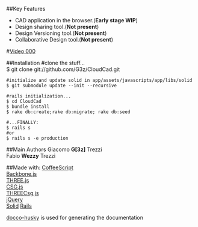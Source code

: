 ##Key Features
- CAD application in the browser.(**Early stage WIP**)  
- Design sharing tool.(**Not present**)  
- Design Versioning tool.(**Not present**)  
- Collaborative Design tool.(**Not present**)  

#[Video 000](http://www.youtube.com/watch?v=1vnIxy5GMro)

##Installation
	#clone the stuff...  
    $ git clone git://github.com/G3z/CloudCad.git  
    
    #initialize and update solid in app/assets/javascripts/app/libs/solid  
    $ git submodule update --init --recursive 
    
    #rails initialization...  
    $ cd CloudCad  
    $ bundle install  
    $ rake db:create;rake db:migrate; rake db:seed  
	
    #...FINALLY:
    $ rails s
    #or
    $ rails s -e production
    

##Main Authors
Giacomo **G[3z]** Trezzi  
Fabio **Wezzy** Trezzi

##Made with:
[CoffeeScript](http://jashkenas.github.com/coffee-script/)  
[Backbone.js](http://documentcloud.github.com/backbone/)  
[THREE.js](https://github.com/mrdoob/three.js/)  
[CSG.js](https://github.com/evanw/csg.js)  
[THREECsg.js](http://chandler.prallfamily.com/2011/12/constructive-solid-geometry-with-three-js/)  
[jQuery](http://www.jquery.com)  
[Solid](https://github.com/wezzy/solid)
[Rails](http://rubyonrails.org/ )  

[docco-husky](https://github.com/mbrevoort/docco-husky) is used for generating the documentation